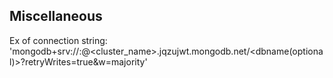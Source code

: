 ## Miscellaneous

Ex of connection string: 'mongodb+srv://<username>:<password>@<cluster_name>.jqzujwt.mongodb.net/<dbname(optional)>?retryWrites=true&w=majority'

<!-- ![image](https://github.com/ayush-rudani/crud-api/assets/78534043/7b9c4075-ca7e-4d20-a69d-b9353236ecbf)


![image](https://github.com/ayush-rudani/crud-api/assets/78534043/8dedf3d9-9249-4816-81d7-f9aeec7bc523) -->